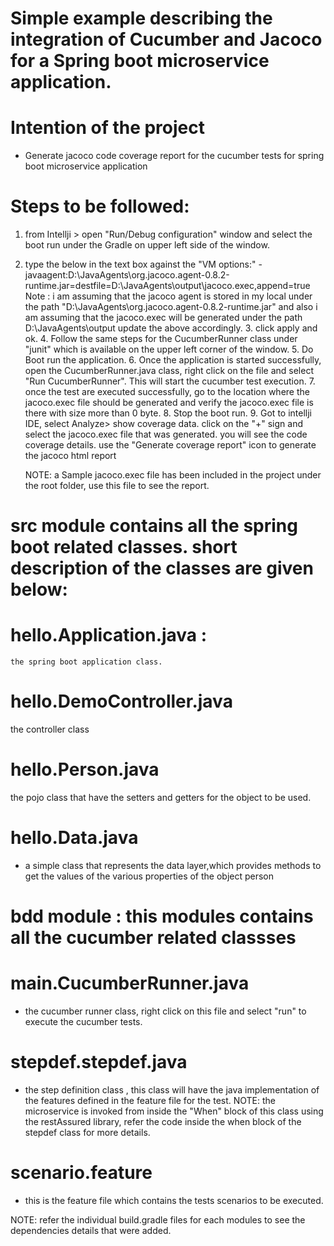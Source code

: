 # Simple example describing the integration of Cucumber and Jacoco for a Spring boot microservice application.

# Intention of the project
  - Generate jacoco code coverage report for the cucumber tests for spring boot microservice application

# Steps to be followed:
  1. from Intellji > open "Run/Debug configuration" window  and select the boot run under the Gradle on upper left side of the window.
  2. type the below in the text box against the "VM options:"
      -javaagent:D:\\JavaAgents\\org.jacoco.agent-0.8.2-runtime.jar=destfile=D:\\JavaAgents\\output\\jacoco.exec,append=true
      Note : i am assuming that the jacoco agent is stored in my local under the path "D:\\JavaAgents\\org.jacoco.agent-0.8.2-runtime.jar"
       and also i am assuming that the jacoco.exec will be generated under the path D:\\JavaAgents\\output
       update the above accordingly.
    3. click apply and ok.
    4. Follow the same steps for the CucumberRunner class under "junit" which is available on the upper left corner of the window.
    5. Do Boot run the application.
    6. Once the application is started successfully, open the CucumberRunner.java class, right click on the file and 
      select "Run CucumberRunner". This will start the cucumber test execution.
    7. once the test are executed successfully, go to the location where the jacoco.exec file should be generated and verify
      the jacoco.exec file is there with size more than 0 byte.
    8. Stop the boot run.
    9. Got to intellji IDE, select Analyze> show coverage data. click on the "+" sign and select the jacoco.exec file that
        was  generated. you will see the code coverage details. use the "Generate coverage report" icon to generate the jacoco
        html report
        
        NOTE:  a Sample jacoco.exec file has been included in the project under the root folder, use this file to see the report.
    

# src module contains all the spring boot related classes. short description of the classes are given below:
  # hello.Application.java :
    the spring boot application class.
  # hello.DemoController.java
   the controller class
  # hello.Person.java
  the pojo class that have the setters and getters for the object to be used.
  # hello.Data.java
  - a simple class that represents the data layer,which provides methods to get the values of the various properties of the object person
  
  # bdd module : this modules contains all the cucumber related classses
  # main.CucumberRunner.java 
  - the cucumber runner class, right click on this file and select "run" to execute the cucumber tests.
  
  # stepdef.stepdef.java
  -  the step definition class , this class will have the java implementation of the features defined in the feature file for the test.
  NOTE: the microservice is invoked from inside the "When" block of this class using the restAssured library, refer the code inside the           when block of the stepdef class for more details.
  
  # scenario.feature
  - this is the feature file which contains the tests scenarios to be executed.
  
 
  NOTE: refer the individual build.gradle files for each modules to see the dependencies details that were added.
  
  
  
  
    
  

